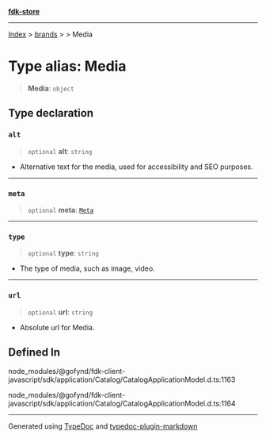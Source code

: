 [**fdk-store**](../../../README.md)
***

[Index](../../../API.md) > [brands](../../README.md) > [<internal>](../README.md) > Media

# Type alias: Media

> **Media**: `object`

## Type declaration

### `alt`

> `optional` **alt**: `string`

- Alternative text for the media, used for
accessibility and SEO purposes.

***

### `meta`

> `optional` **meta**: [`Meta`](type-alias.Meta.md)

***

### `type`

> `optional` **type**: `string`

- The type of media, such as image, video.

***

### `url`

> `optional` **url**: `string`

- Absolute url for Media.

## Defined In

node\_modules/@gofynd/fdk-client-javascript/sdk/application/Catalog/CatalogApplicationModel.d.ts:1163

node\_modules/@gofynd/fdk-client-javascript/sdk/application/Catalog/CatalogApplicationModel.d.ts:1164

***
Generated using [TypeDoc](https://typedoc.org/) and [typedoc-plugin-markdown](https://www.npmjs.com/package/typedoc-plugin-markdown)
